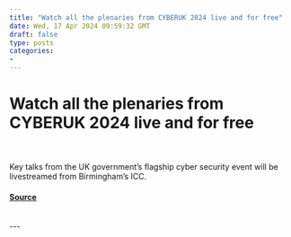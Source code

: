```yaml
---
title: "Watch all the plenaries from CYBERUK 2024 live and for free"
date: Wed, 17 Apr 2024 09:59:32 GMT
draft: false
type: posts
categories: 
- 
---
```

# Watch all the plenaries from CYBERUK 2024 live and for free

<br/>

<br/>
Key talks from the UK government’s flagship cyber security event will be livestreamed from Birmingham’s ICC.

#### [Source](https://www.ncsc.gov.uk/blog-post/watch-cyberuk2024-plenaries)

<br/>
---
